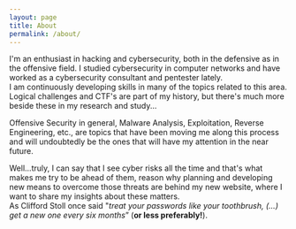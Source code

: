 ```yaml
---
layout: page
title: About
permalink: /about/
---
```

I'm an enthusiast in hacking and cybersecurity, both in the defensive as in the offensive field. I studied cybersecurity in computer networks and have worked as a cybersecurity consultant and pentester lately.  
I am continuously developing skills in many of the topics related to this area.  
Logical challenges and CTF's are part of my history, but there's much more beside these in my research and study...

Offensive Security in general, Malware Analysis, Exploitation, Reverse Engineering, etc., are topics that have been moving me along this process and will undoubtedly be the ones that will have my attention in the near future.

Well...truly, I can say that I see cyber risks all the time and that's what makes me try to be ahead of them, reason why planning and developing new means to overcome those threats are behind my new website, where I want to share my insights about these matters.  
As Clifford Stoll once said "*treat your passwords like your toothbrush, (...) get a new one every six months*” (**or less preferably!**).
